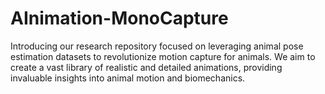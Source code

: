 # AInimation-MonoCapture
Introducing our research repository focused on leveraging animal pose estimation datasets to revolutionize motion capture for animals. We aim to create a vast library of realistic and detailed animations, providing invaluable insights into animal motion and biomechanics.
